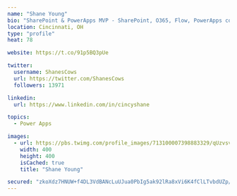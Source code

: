 ```yaml
---
name: "Shane Young"
bio: "SharePoint & PowerApps MVP - SharePoint, O365, Flow, PowerApps consulting? @PowerApps911 | Pure Snark? You found it."
location: Cincinnati, OH
type: "profile"
heat: 78

website: https://t.co/91p5BQ3pUe

twitter:
  username: ShanesCows
  url: https://twitter.com/ShanesCows
  followers: 13971

linkedin:
  url: https://www.linkedin.com/in/cincyshane

topics:
  - Power Apps

images:
  - url: https://pbs.twimg.com/profile_images/713100007398883329/qUzvsvQ3_400x400.jpg
    width: 400
    height: 400
    isCached: true
    title: "Shane Young"

secured: "zkoXdz7HNUW+f4DL3VdBANcLuUJua0PbIg5ak92lRa8xVi6K4fClLTvbdUZp/7n5PzpG73QsQT7MdtjnnH9PNTS6KK/71oexOQ7V3RR2OskBnijwMvlBTIhjSZ/pOaGWKg4mMMvpvukaDgIeev1wezvIgNbNcmqLfF0kzePKj5sRkQgyUTlyi5xwFBTFMedrVf7D96GUTTkqtDVcPc9tVdu29HDEEpv9Q91EaieI9yLUeiBHaiQ9eAVK3HknX17bkufaV+YG/TWoey+D5QQMn/6J+0nvu67HAf5vhoMtxQ84INnQUpEXP7udJydNGBRsMXkeTmkb7ep2cXhySlpA71Lz2y08zlFCe92ywnsJ9v6eN3xex7fd7ff3nv8sCPrd2+712CFAPxrF4bDsvXIru/4SulngK6vOzdT3vU2mKkU=;/qQ9c9Cg2ZkPDxhE/sj+yg=="
---
```


